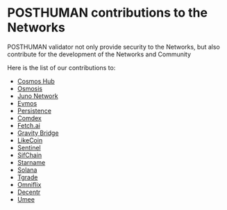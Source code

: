 # POSTHUMAN contributions to the Networks

POSTHUMAN validator not only provide security to the Networks, but also contribute for the development of the Networks and Community

Here is the list of our contributions to:
- [Cosmos Hub](https://github.com/Validator-POSTHUMAN/contributions/blob/main/cosmos.md)
- [Osmosis](https://github.com/Validator-POSTHUMAN/contributions/blob/main/osmosis.md)
- [Juno Network](https://github.com/Validator-POSTHUMAN/contributions/blob/main/JunoNetwork.md)
- [Evmos](https://github.com/Validator-POSTHUMAN/contributions/blob/main/Evmos.md)
- [Persistence](https://github.com/Validator-POSTHUMAN/contributions/blob/main/Persistence.md)
- [Comdex](https://github.com/Validator-POSTHUMAN/contributions/blob/main/comdex.md)
- [Fetch.ai](https://github.com/Validator-POSTHUMAN/contributions/blob/main/FetchAI.md)
- [Gravity Bridge](https://github.com/Validator-POSTHUMAN/contributions/blob/main/gravity_bridge.md)
- [LikeCoin](https://github.com/Validator-POSTHUMAN/contributions/blob/main/LikeCoin.md)
- [Sentinel](https://github.com/Validator-POSTHUMAN/contributions/blob/main/Sentinel.md)
- [SifChain](https://github.com/Validator-POSTHUMAN/contributions/blob/main/SifChain.md)
- [Starname](https://github.com/Validator-POSTHUMAN/contributions/blob/main/Starname.md)
- [Solana](https://github.com/Validator-POSTHUMAN/contributions/blob/main/solana.md)
- [Tgrade](https://github.com/Validator-POSTHUMAN/contributions/blob/main/Tgrade.md)
- [Omniflix](https://github.com/Validator-POSTHUMAN/contributions/blob/main/Omniflix.md)
- [Decentr](https://github.com/Validator-POSTHUMAN/contributions/blob/main/Decent.md)
- [Umee](https://github.com/Validator-POSTHUMAN/contributions/blob/main/umee.md)
